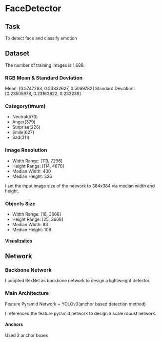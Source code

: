 # FaceDetector

## Task

To detect face and classify emotion

## Dataset 

The number of training images is 1,688.

### RGB Mean & Standard Deviation
Mean: [0.5747293, 0.53332627, 0.5069782]
Standard Deviation: [0.23505978, 0.23163822, 0.233239]

### Category(#num)
- Neutral(573)
- Anger(379)
- Surprise(226)
- Smile(627)
- Sad(311)

### Image Resolution
- Width Range: [113, 7296]
- Height Range: [114, 4870]
- Median Width: 400
- Median Height: 326

I set the input image size of the network to 384x384 via median width and height.

### Objects Size
- Width Range: [18, 3668]
- Height Range: [25, 3668]
- Median Width: 83
- Median Height: 108


#### Visualizaiton


## Network

### Backbone Network
I adopted RexNet as backbone network to design a lightweight detector.

### Main Architecture
Feature Pyramid Network + YOLOv3(anchor based detection method)

I referenced the feature pyramid network to design a scale robust network.

#### Anchors
Used 3 anchor boxes




